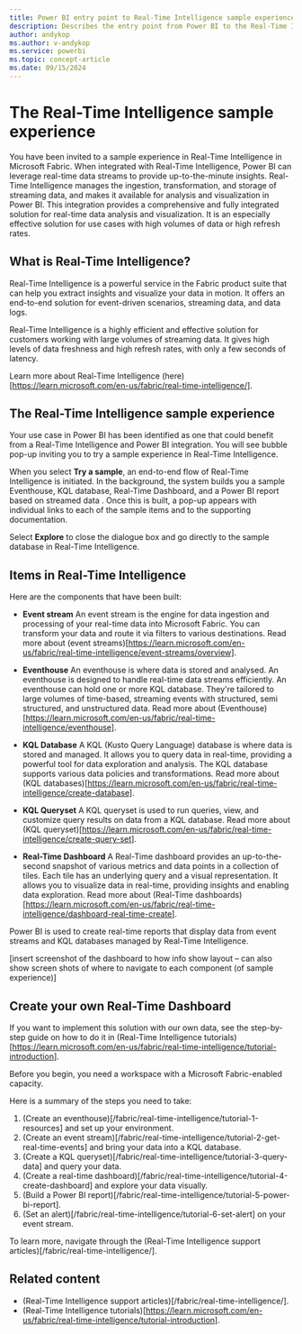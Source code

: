 ```yaml
---
title: Power BI entry point to Real-Time Intelligence sample experience
description: Describes the entry point from Power BI to the Real-Time Intelligence sample epxerience for identified customers.
author: andykop
ms.author: v-andykop
ms.service: powerbi
ms.topic: concept-article
ms.date: 09/15/2024
---
```

# The Real-Time Intelligence sample experience

You have been invited to a sample experience in Real-Time Intelligence in Microsoft Fabric.
When integrated with Real-Time Intelligence, Power BI can leverage real-time data streams to provide up-to-the-minute insights. Real-Time Intelligence manages the ingestion, transformation, and storage of streaming data, and makes it available for analysis and visualization in Power BI. This integration provides a comprehensive and fully integrated solution for real-time data analysis and visualization. It is an especially effective solution for use cases with high volumes of data or high refresh rates.

## What is Real-Time Intelligence?

Real-Time Intelligence is a powerful service in the Fabric product suite that can help you extract insights and visualize your data in motion.  It offers an end-to-end solution for event-driven scenarios, streaming data, and data logs.  

Real-Time Intelligence is a highly efficient and effective solution for customers working with large volumes of streaming data. It gives high levels of data freshness and high refresh rates, with only a few seconds of latency.

Learn more about Real-Time Intelligence (here)[https://learn.microsoft.com/en-us/fabric/real-time-intelligence/].

## The Real-Time Intelligence sample experience

Your use case in Power BI has been identified as one that could benefit from a Real-Time Intelligence and Power BI integration. You will see bubble pop-up inviting you to try a sample experience in Real-Time Intelligence.

When you select **Try a sample**, an end-to-end flow of Real-Time Intelligence is initiated. In the background, the system builds you a sample Eventhouse, KQL database, Real-Time Dashboard, and a Power BI report based on streamed data . Once this is built, a pop-up appears with individual links to each of the sample items and to the supporting documentation.

Select **Explore** to close the dialogue box and go directly to the sample database in Real-Time Intelligence.

## Items in Real-Time Intelligence

Here are the components that have been built:  

* **Event stream** An event stream is the engine for data ingestion and processing of your real-time data into Microsoft Fabric. You can transform your data and route it via filters to various destinations. Read more about (event streams)[https://learn.microsoft.com/en-us/fabric/real-time-intelligence/event-streams/overview].

* **Eventhouse** An eventhouse is where data is stored and analysed. An eventhouse is designed to handle real-time data streams efficiently. An eventhouse can hold one or more KQL database. They're tailored to large volumes of time-based, streaming events with structured, semi structured, and unstructured data. Read more about (Eventhouse)[https://learn.microsoft.com/en-us/fabric/real-time-intelligence/eventhouse].

* **KQL Database** A KQL (Kusto Query Language) database is where data is stored and managed. It allows you to query data in real-time, providing a powerful tool for data exploration and analysis. The KQL database supports various data policies and transformations. Read more about (KQL databases)[https://learn.microsoft.com/en-us/fabric/real-time-intelligence/create-database].

* **KQL Queryset** A KQL queryset is used to run queries, view, and customize query results on data from a KQL database. Read more about (KQL queryset)[https://learn.microsoft.com/en-us/fabric/real-time-intelligence/create-query-set].

* **Real-Time Dashboard** A Real-Time dashboard provides an up-to-the-second snapshot of various metrics and data points in a collection of tiles. Each tile has an underlying query and a visual representation. It allows you to visualize data in real-time, providing insights and enabling data exploration. Read more about (Real-Time dashboards)[https://learn.microsoft.com/en-us/fabric/real-time-intelligence/dashboard-real-time-create].

Power BI is used to create real-time reports that display data from event streams and KQL databases managed by Real-Time Intelligence.

[insert screenshot of the dashboard to how info show layout – can also show screen shots of where to navigate to each component (of sample experience)]

## Create your own Real-Time Dashboard

If you want to implement this solution with our own data, see the step-by-step guide on how to do it in (Real-Time Intelligence tutorials)[https://learn.microsoft.com/en-us/fabric/real-time-intelligence/tutorial-introduction].

Before you begin, you need a workspace with a Microsoft Fabric-enabled capacity.

Here is a summary of the steps you need to take:

1. (Create an eventhouse)[/fabric/real-time-intelligence/tutorial-1-resources] and set up your environment.
1. (Create an event stream)[/fabric/real-time-intelligence/tutorial-2-get-real-time-events] and bring your data into a KQL database.
1. (Create a KQL queryset)[/fabric/real-time-intelligence/tutorial-3-query-data] and query your data.
1. (Create a real-time dashboard)[/fabric/real-time-intelligence/tutorial-4-create-dashboard] and explore your data visually.
1. (Build a Power BI report)[/fabric/real-time-intelligence/tutorial-5-power-bi-report].
1. (Set an alert)[/fabric/real-time-intelligence/tutorial-6-set-alert] on your event stream.

To learn more, navigate through the (Real-Time Intelligence support articles)[/fabric/real-time-intelligence/].

## Related content
* (Real-Time Intelligence support articles)[/fabric/real-time-intelligence/].
* (Real-Time Intelligence tutorials)[https://learn.microsoft.com/en-us/fabric/real-time-intelligence/tutorial-introduction].
